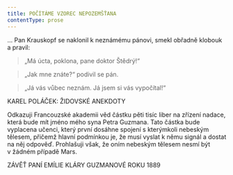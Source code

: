```yaml
---
title: POČÍTÁME VZOREC NEPOZEMŠŤANA
contentType: prose
---
```


… Pan Krauskopf se naklonil k neznámému pánovi, smekl obřadně klobouk a pravil:

  

> „Má úcta, poklona, pane doktor Štědrý!“

> „Jak mne znáte?“ podivil se pán.

> „Já vás vůbec neznám. Já jsem si vás vypočítal!“

KAREL POLÁČEK: ŽIDOVSKÉ ANEKDOTY

Odkazuji Francouzské akademii věd částku pěti tisíc liber na zřízení nadace, která bude mít jméno mého syna Petra Guzmana. Tato částka bude vyplacena učenci, který první dosáhne spojení s kterýmkoli nebeským tělesem, přičemž hlavní podmínkou je, že musí vyslat k němu signál a dostat na něj odpověď. Prohlašuji však, že oním nebeským tělesem nesmí být v žádném případě Mars.

  

ZÁVĚŤ PANÍ EMÍLIE KLÁRY GUZMANOVÉ ROKU 1889
